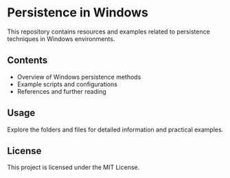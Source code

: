 # Persistence in Windows

This repository contains resources and examples related to persistence techniques in Windows environments.

## Contents

- Overview of Windows persistence methods
- Example scripts and configurations
- References and further reading

## Usage

Explore the folders and files for detailed information and practical examples.

## License

This project is licensed under the MIT License.
